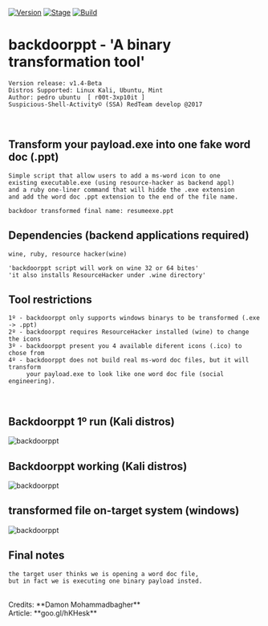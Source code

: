 [![Version](https://img.shields.io/badge/backdoorppt-1.4-brightgreen.svg?maxAge=259200)]()
[![Stage](https://img.shields.io/badge/Release-developing-red.svg)]()
[![Build](https://img.shields.io/badge/Supported_OS-kali,Ubuntu,Mint-blue.svg)]()


# backdoorppt - 'A binary transformation tool'

    Version release: v1.4-Beta
    Distros Supported: Linux Kali, Ubuntu, Mint
    Author: pedro ubuntu  [ r00t-3xp10it ]
    Suspicious-Shell-Activity© (SSA) RedTeam develop @2017

<br />

## Transform your payload.exe into one fake word doc (.ppt)

    Simple script that allow users to add a ms-word icon to one
    existing executable.exe (using resource-hacker as backend appl)
    and a ruby one-liner command that will hidde the .exe extension
    and add the word doc .ppt extension to the end of the file name.

    backdoor transformed final name: resumeexe.ppt

## Dependencies (backend applications required)

    wine, ruby, resource hacker(wine)

    'backdoorppt script will work on wine 32 or 64 bites'
    'it also installs ResourceHacker under .wine directory'

## Tool restrictions

    1º - backdoorppt only supports windows binarys to be transformed (.exe -> .ppt)
    2º - backdoorppt requires ResourceHacker installed (wine) to change the icons
    3º - backdoorppt present you 4 available diferent icons (.ico) to chose from
    4º - backdoorppt does not build real ms-word doc files, but it will transform
         your payload.exe to look like one word doc file (social engineering).

<br />

## Backdoorppt 1º run (Kali distros)
![backdoorppt](https://dl.dropboxusercontent.com/u/21426454/github/backdoorppt-requires.png)

## Backdoorppt working (Kali distros)
![backdoorppt](https://dl.dropboxusercontent.com/u/21426454/github/backdoorppt.png)

## transformed file on-target system (windows)
![backdoorppt](https://dl.dropboxusercontent.com/u/21426454/github/gg.png)

## Final notes

    the target user thinks we is opening a word doc file,
    but in fact we is executing one binary payload insted.

<br />
Credits: **Damon Mohammadbagher**
<br />
Article: **goo.gl/hKHesk**

